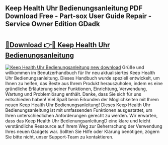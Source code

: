 ## Keep Health Uhr Bedienungsanleitung PDF Download Free - Part-sox User Guide Repair - Service Owner Edition GDadk

# <h2><a href="http://df5w817.blite.top/?on=Keep+Health+Uhr+Bedienungsanleitung">🔗Download 👉🔴 Keep Health Uhr Bedienungsanleitung</a></h2>

[![Keep Health Uhr Bedienungsanleitung new download](https://i.imgur.com/lujVjoI.png)](http://df5w817.blite.top/?on=Keep+Health+Uhr+Bedienungsanleitung)
Grüße und willkommen im Benutzerhandbuch für Ihr neu aktualisiertes Keep Health Uhr Bedienungsanleitung. Dieses Handbuch wurde speziell entwickelt, um Ihnen zu helfen, das Beste aus Ihrem Produkt herauszuholen, indem es eine gründliche Erläuterung seiner Funktionen, Einrichtung, Verwendung, Wartung und Problemlösung enthält. Danke, dass Sie sich für uns entschieden haben! Viel Spaß beim Erkunden der Möglichkeiten mit Ihrem neuen Keep Health Uhr Bedienungsanleitung! Dieses Keep Health Uhr Bedienungsanleitung ist mit umfassenden Funktionen ausgestattet, um Ihren unterschiedlichen Anforderungen gerecht zu werden. Wir erwarten, dass das Keep Health Uhr BedienungsanleitungD eine klare und leicht verständliche Ressource auf Ihrem Weg zur Beherrschung der Verwendung Ihres neuen Gadgets war. Sollten Sie Hilfe oder Klärung benötigen, zögern Sie bitte nicht, unser Support-Team zu kontaktieren.
